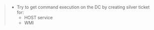 > - Try to get command execution on the DC by creating silver ticket for:
> 	- HOST service
> 	- WMI